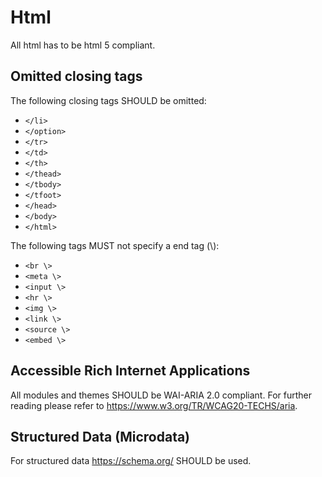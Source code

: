 # Html

All html has to be html 5 compliant.

## Omitted closing tags

The following closing tags SHOULD be omitted:

* `</li>`
* `</option>`
* `</tr>`
* `</td>`
* `</th>`
* `</thead>`
* `</tbody>`
* `</tfoot>`
* `</head>`
* `</body>`
* `</html>`

The following tags MUST not specify a end tag (\\):

* `<br \>`
* `<meta \>`
* `<input \>`
* `<hr \>`
* `<img \>`
* `<link \>`
* `<source \>`
* `<embed \>`

## Accessible Rich Internet Applications

All modules and themes SHOULD be WAI-ARIA 2.0 compliant. For further reading please refer to https://www.w3.org/TR/WCAG20-TECHS/aria.

## Structured Data (Microdata)

For structured data https://schema.org/ SHOULD be used.